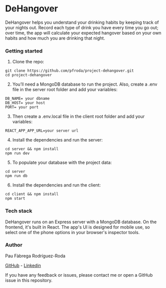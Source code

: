 # DeHangover

DeHangover helps you understand your drinking habits by keeping track of your nights out. Record each type of drink you have every time you go out; over time, the app will calculate your expected hangover based on your own habits and how much you are drinking that night.

### Getting started

1. Clone the repo:

```
git clone https://github.com/pfroda/project-dehangover.git
cd project-dehangover
```

2. You’ll need a MongoDB database to run the project. Also, create a .env file in the server root folder and add your variables:

```
DB_NAME= your dbname
DB_HOST= your host
PORT= your port
```

3. Then create a .env.local file in the client root folder and add your variables:

```
REACT_APP_APP_URL=your server url
```

4. Install the dependencies and run the server:

```
cd server && npm install
npm run dev
```

5. To populate your database with the project data:

```
cd server
npm run db
```

6. Install the dependencies and run the client:

```
cd client && npm install
npm start
```

### Tech stack

DeHangover runs on an Express server with a MongoDB database. On the frontend, it's built in React. The app's UI is designed for mobile use, so select one of the phone options in your browser's inspector tools.

### Author

Pau Fàbrega Rodríguez-Roda

[GitHub](https://github.com/pfroda/) - [Linkedin](https://www.linkedin.com/in/paufabregaroda/)

If you have any feedback or issues, please contact me or open a GitHub issue in this repository.
